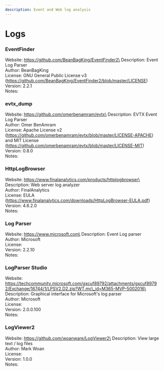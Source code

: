 ```yaml
---
description: Event and Web log analysis
---
```


# Logs

### EventFinder

Website: https://github.com/BeanBagKing/EventFinder2\
Description: Event Log Parser\
Author: BeanBagKing\
License: GNU General Public License v3 (https://github.com/BeanBagKing/EventFinder2/blob/master/LICENSE)\
Version: 2.2.1\
Notes:

### evtx\_dump

Website: https://github.com/omerbenamram/evtx\
Description: EVTX Event Log Parser\
Author: Omer BenAmram\
License: Apache License v2 (https://github.com/omerbenamram/evtx/blob/master/LICENSE-APACHE) and MIT License (https://github.com/omerbenamram/evtx/blob/master/LICENSE-MIT)\
Version: 0.8.0\
Notes:

### HttpLogBrowser

Website: https://www.finalanalytics.com/products/httplogbrowser\
Description: Web server log analyzer\
Author: FinalAnalytics\
License: EULA (https://www.finalanalytics.com/downloads/HttpLogBrowser-EULA.pdf)\
Version: 4.6.2.0\
Notes:

### Log Parser

Website: https://www.microsoft.com\
Description: Event Log parser\
Author: Microsoft\
License:\
Version: 2.2.10\
Notes:

### LogParser Studio

Website: https://techcommunity.microsoft.com/gxcuf89792/attachments/gxcuf89792/Exchange/16744/1/LPSV2.D2.zip?WT.mc\_id=M365-MVP-5002016\
Description: Graphical interface for Microsoft's log parser\
Author: Microsoft\
License:\
Version: 2.0.0.100\
Notes:

### LogViewer2

Website: https://github.com/woanware/LogViewer2\
Description: View large text / log files\
Author: Mark Woan\
License:\
Version: 1.0.0\
Notes:

